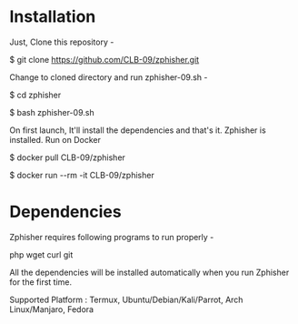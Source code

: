 # Installation

Just, Clone this repository -

$ git clone https://github.com/CLB-09/zphisher.git

Change to cloned directory and run zphisher-09.sh -
 
$ cd zphisher

$ bash zphisher-09.sh


On first launch, It'll install the dependencies and that's it. Zphisher is installed.
Run on Docker

$ docker pull CLB-09/zphisher

$ docker run --rm -it CLB-09/zphisher


# Dependencies
Zphisher requires following programs to run properly -

php
wget
curl
git

All the dependencies will be installed automatically when you run Zphisher for the first time.

Supported Platform : Termux, Ubuntu/Debian/Kali/Parrot, Arch Linux/Manjaro, Fedora
